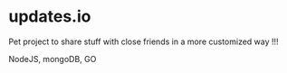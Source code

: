 # updates.io
Pet project to share stuff with close friends in a more customized way !!!

NodeJS, mongoDB, GO
